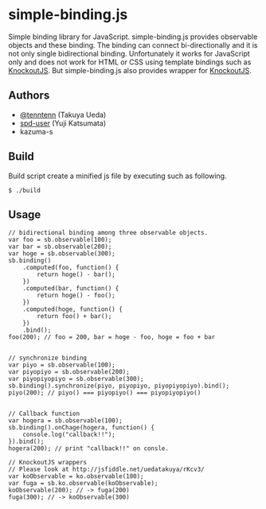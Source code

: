 simple-binding.js
=================

Simple binding library for JavaScript.
simple-binding.js provides observable objects and these binding.
The binding can connect bi-directionally and it is not only single bidirectional binding. 
Unfortunately it works for JavaScript only and does not work for HTML or CSS using template bindings such as [KnockoutJS](http://knockoutjs.com/).
But simple-binding.js also provides wrapper for [KnockoutJS](http://knockoutjs.com/).

Authors
-------------
* [@tenntenn](https://twitter.com/tenntenn) (Takuya Ueda)
* [spd-user](http://github.com/spd-user/) (Yuji Katsumata)
* kazuma-s

Build
-------------

Build script create a minified js file by executing such as following.

    $ ./build


Usage
-------------

    // bidirectional binding among three observable objects.
    var foo = sb.observable(100);
    var bar = sb.observable(200);
    var hoge = sb.observable(300);
    sb.binding()
        .computed(foo, function() {
            return hoge() - bar();
        })
        .computed(bar, function() {
            return hoge() - foo();
        })
        .computed(hoge, function() {
            return foo() + bar();
        })
        .bind();
    foo(200); // foo = 200, bar = hoge - foo, hoge = foo + bar


    // synchronize binding
    var piyo = sb.observable(100);
    var piyopiyo = sb.observable(200);
    var piyopiyopiyo = sb.observable(300);
    sb.binding().synchronize(piyo, piyopiyo, piyopiyopiyo).bind();
    piyo(200); // piyo() === piyopiyo() === piyopiyopiyo()


    // Callback function
    var hogera = sb.observable(100);
    sb.binding().onChage(hogera, function() {
        console.log("callback!!");
    }).bind();
    hogera(200); // print "callback!!" on consle.

    // KnockoutJS wrappers
    // Please look at http://jsfiddle.net/uedatakuya/rKcv3/
    var koObservable = ko.observable(100);
    var fuga = sb.ko.observable(koObservable); 
    koObservable(200); // -> fuga(200)
    fuga(300); // -> koObservable(300)
